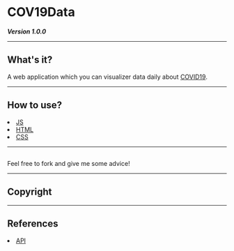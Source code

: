 # COV19Data
***Version 1.0.0***

<hr>

## What's it?
<p>
  A web application which you can visualizer data daily about <a href="https://coronavirus.saude.gov.br/">COVID19</a>.
</p>
<hr>

## How to use?

<li><a href="https://developer.mozilla.org/pt-BR/docs/Aprender/JavaScript">JS</a></li>
<li><a href="https://developer.mozilla.org/pt-BR/docs/Web/HTML">HTML</a></li>
<li><a href="https://developer.mozilla.org/pt-BR/docs/Web/CSS">CSS</a></li>
<hr>

<h2 Contribuitors></h2>

  <p>Feel free to fork and give me some advice!</p>
  
<hr>

## Copyright

<hr>

## References
<li>
  <a href=" href="https://pomber.github.io/covid19/timeseries.json">API</a>
</li>
